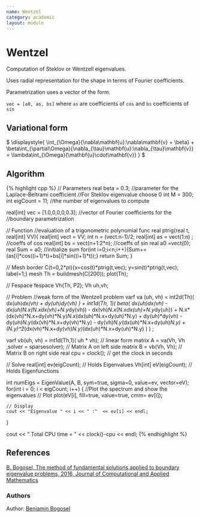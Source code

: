 ```yaml
---
name: Wentzel
category: academic
layout: module
---
```


# Wentzel

Computation of Steklov or Wentzell eigenvalues.

Uses radial representation for the shape in terms of Fourier coefficients.

Parametrization uses a vector of the form.

`vec = [a0, as, bs]` where `as` are coefficients of `cos` and `bs` coefficients of `sin`

## Variational form

$
\displaystyle{
  \int_{\Omega}{\nabla\mathbf{u}:\nabla\mathbf{v} + \beta} + \beta\int_{\partial\Omega}{\nabla_{\tau}\mathbf{u}:\nabla_{\tau}\mathbf{v}} = \lambda\int_{\Omega}{\mathbf{u}\cdot\mathbf{v}}
}
$

## Algorithm

{% highlight cpp %}
// Parameters
real beta = 0.3; //parameter for the Laplace-Beltrami coefficient
				 //For Steklov eigenvalue choose 0
int M = 300;
int eigCount = 11; //the number of eigenvalues to compute

real[int] vec = [1.0,0,0,0,0.3];  //vector of Fourier coefficients for the
								  //boundary parametrization

// Function
//evaluation of a trigonometric polynomial
func real ptrig(real t, real[int] VV){
	real[int] vect = VV;
	int n = (vect.n-1)/2;
	real[int] as = vect(1:n) ;    //coeffs of cos
	real[int] bs = vect(n+1:2*n); //coeffs of sin
	real a0 =vect(0);
	real Sum = a0;   //initialize sum
	for(int i=0;i<n;i++){Sum+=(as[i]*cos((i+1)*t)+bs[i]*sin((i+1)*t));}
	return Sum;
}

// Mesh
border C(t=0,2*pi){x=cos(t)*ptrig(t,vec);
				  y=sin(t)*ptrig(t,vec);
				  label=1;}
mesh Th = buildmesh(C(200));
plot(Th);

// Fespace
fespace Vh(Th, P2);
Vh uh,vh;

// Problem
//weak form of the Wentzell problem
varf va (uh, vh)
	= int2d(Th)(
		  dx(uh)*dx(vh)
		+ dy(uh)*dy(vh)
	)
	+ int1d(Th, 1)(
		  beta*(
			  dx(uh)*dx(vh)
			- dx(uh)*N.x*(N.x*dx(vh)+N.y*dy(vh))
			- dx(vh)*N.x*(N.x*dx(uh)+N.y*dy(uh))
			+ N.x*(dx(vh)*N.x+dy(vh)*N.y)*N.x*(dx(uh)*N.x+dy(uh)*N.y)
			+ dy(uh)*dy(vh)
			- dy(uh)*N.y*(dx(vh)*N.x+dy(vh)*N.y)
			- dy(vh)*N.y*(dx(uh)*N.x+dy(uh)*N.y)
			+ (N.y)^2*(dx(vh)*N.x+dy(vh)*N.y)*(dx(uh)*N.x+dy(uh)*N.y)
		)
	)
	;

varf vb(uh, vh) = int1d(Th,1)( uh * vh); // linear form
matrix A = va(Vh, Vh ,solver = sparsesolver); // Matrix A on left side
matrix B = vb(Vh, Vh);						  // Matrix B on right side
real cpu = clock();  // get the clock in seconds

// Solve
real[int] ev(eigCount); // Holds Eigenvalues
Vh[int] eV(eigCount);   // Holds Eigenfunctions

int numEigs = EigenValue(A, B, sym=true, sigma=0, value=ev, vector=eV);
for(int i = 0; i < eigCount; i++) { //Plot the spectrum and show the eigenvalues
	// Plot
	plot(eV[i], fill=true, value=true, cmm= ev[i]);

	// Display
	cout << "Eigenvalue " << i << " :"  << ev[i] << endl;
}

cout << " Total CPU time = " << clock()-cpu << endl;
{% endhighlight %}

## References

[B. Bogosel, The method of fundamental solutions applied to boundary eigenvalue problems, 2016, Journal of Computational and Applied Mathematics](https://www.researchgate.net/publication/282658142_The_method_of_fundamental_solutions_applied_to_boundary_eigenvalue_problems)

### Authors

Author: [Beniamin Bogosel](http://www.cmap.polytechnique.fr/~beniamin.bogosel/)
